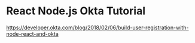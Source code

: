 # React Node.js Okta Tutorial

https://developer.okta.com/blog/2018/02/06/build-user-registration-with-node-react-and-okta